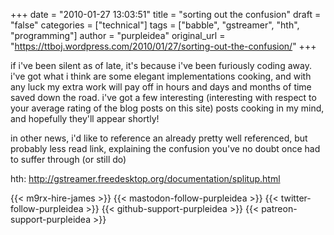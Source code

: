 +++
date = "2010-01-27 13:03:51"
title = "sorting out the confusion"
draft = "false"
categories = ["technical"]
tags = ["babble", "gstreamer", "hth", "programming"]
author = "purpleidea"
original_url = "https://ttboj.wordpress.com/2010/01/27/sorting-out-the-confusion/"
+++

if i've been silent as of late, it's because i've been furiously coding away. i've got what i think are some elegant implementations cooking, and with any luck my extra work will pay off in hours and days and months of time saved down the road. i've got a few interesting (interesting with respect to your average rating of the blog posts on this site) posts cooking in my mind, and hopefully they'll appear shortly!

in other news, i'd like to reference an already pretty well referenced, but probably less read link, explaining the confusion you've no doubt once had to suffer through (or still do)

hth: <span style="background-color:#ffffff;"><a href="http://gstreamer.freedesktop.org/documentation/splitup.html">http://gstreamer.freedesktop.org/documentation/splitup.html</a></span>

{{< m9rx-hire-james >}}
{{< mastodon-follow-purpleidea >}}
{{< twitter-follow-purpleidea >}}
{{< github-support-purpleidea >}}
{{< patreon-support-purpleidea >}}
